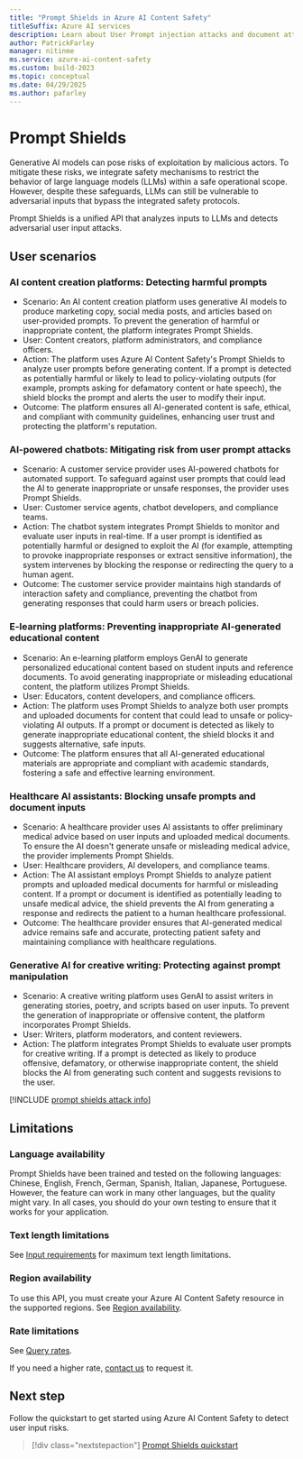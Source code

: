 ```yaml
---
title: "Prompt Shields in Azure AI Content Safety"
titleSuffix: Azure AI services
description: Learn about User Prompt injection attacks and document attacks and how to prevent them with the Prompt Shields feature.
author: PatrickFarley
manager: nitinme
ms.service: azure-ai-content-safety
ms.custom: build-2023
ms.topic: conceptual
ms.date: 04/29/2025
ms.author: pafarley
---
```


# Prompt Shields

Generative AI models can pose risks of exploitation by malicious actors. To mitigate these risks, we integrate safety mechanisms to restrict the behavior of large language models (LLMs) within a safe operational scope. However, despite these safeguards, LLMs can still be vulnerable to adversarial inputs that bypass the integrated safety protocols.

Prompt Shields is a unified API that analyzes inputs to LLMs and detects adversarial user input attacks.


## User scenarios

### AI content creation platforms: Detecting harmful prompts

- Scenario: An AI content creation platform uses generative AI models to produce marketing copy, social media posts, and articles based on user-provided prompts. To prevent the generation of harmful or inappropriate content, the platform integrates Prompt Shields.
- User: Content creators, platform administrators, and compliance officers.
- Action: The platform uses Azure AI Content Safety's Prompt Shields to analyze user prompts before generating content. If a prompt is detected as potentially harmful or likely to lead to policy-violating outputs (for example, prompts asking for defamatory content or hate speech), the shield blocks the prompt and alerts the user to modify their input.
- Outcome: The platform ensures all AI-generated content is safe, ethical, and compliant with community guidelines, enhancing user trust and protecting the platform's reputation.

### AI-powered chatbots: Mitigating risk from user prompt attacks

- Scenario: A customer service provider uses AI-powered chatbots for automated support. To safeguard against user prompts that could lead the AI to generate inappropriate or unsafe responses, the provider uses Prompt Shields.
- User: Customer service agents, chatbot developers, and compliance teams.
- Action: The chatbot system integrates Prompt Shields to monitor and evaluate user inputs in real-time. If a user prompt is identified as potentially harmful or designed to exploit the AI (for example, attempting to provoke inappropriate responses or extract sensitive information), the system intervenes by blocking the response or redirecting the query to a human agent.
- Outcome: The customer service provider maintains high standards of interaction safety and compliance, preventing the chatbot from generating responses that could harm users or breach policies.

### E-learning platforms: Preventing inappropriate AI-generated educational content
- Scenario: An e-learning platform employs GenAI to generate personalized educational content based on student inputs and reference documents. To avoid generating inappropriate or misleading educational content, the platform utilizes Prompt Shields.
- User: Educators, content developers, and compliance officers.
- Action: The platform uses Prompt Shields to analyze both user prompts and uploaded documents for content that could lead to unsafe or policy-violating AI outputs. If a prompt or document is detected as likely to generate inappropriate educational content, the shield blocks it and suggests alternative, safe inputs.
- Outcome: The platform ensures that all AI-generated educational materials are appropriate and compliant with academic standards, fostering a safe and effective learning environment.

### Healthcare AI assistants: Blocking unsafe prompts and document inputs
- Scenario: A healthcare provider uses AI assistants to offer preliminary medical advice based on user inputs and uploaded medical documents. To ensure the AI doesn't generate unsafe or misleading medical advice, the provider implements Prompt Shields.
- User: Healthcare providers, AI developers, and compliance teams.
- Action: The AI assistant employs Prompt Shields to analyze patient prompts and uploaded medical documents for harmful or misleading content. If a prompt or document is identified as potentially leading to unsafe medical advice, the shield prevents the AI from generating a response and redirects the patient to a human healthcare professional.
- Outcome: The healthcare provider ensures that AI-generated medical advice remains safe and accurate, protecting patient safety and maintaining compliance with healthcare regulations.

### Generative AI for creative writing: Protecting against prompt manipulation
- Scenario: A creative writing platform uses GenAI to assist writers in generating stories, poetry, and scripts based on user inputs. To prevent the generation of inappropriate or offensive content, the platform incorporates Prompt Shields.
- User: Writers, platform moderators, and content reviewers.
- Action: The platform integrates Prompt Shields to evaluate user prompts for creative writing. If a prompt is detected as likely to produce offensive, defamatory, or otherwise inappropriate content, the shield blocks the AI from generating such content and suggests revisions to the user.

[!INCLUDE [prompt shields attack info](../includes/prompt-shield-attack-info.md)]

## Limitations

### Language availability

Prompt Shields have been trained and tested on the following languages: Chinese, English, French, German, Spanish, Italian, Japanese, Portuguese. However, the feature can work in many other languages, but the quality might vary. In all cases, you should do your own testing to ensure that it works for your application.

### Text length limitations

See [Input requirements](/azure/ai-services/content-safety/overview#input-requirements) for maximum text length limitations.

### Region availability

To use this API, you must create your Azure AI Content Safety resource in the supported regions. See [Region availability](/azure/ai-services/content-safety/overview#region-availability).

### Rate limitations

See [Query rates](/azure/ai-services/content-safety/overview#query-rates).

If you need a higher rate, [contact us](mailto:contentsafetysupport@microsoft.com) to request it.

## Next step

Follow the quickstart to get started using Azure AI Content Safety to detect user input risks.

> [!div class="nextstepaction"]
> [Prompt Shields quickstart](../quickstart-jailbreak.md)
